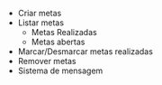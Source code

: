 - Criar metas
- Listar metas
    - Metas Realizadas
    - Metas abertas
- Marcar/Desmarcar metas realizadas
- Remover metas
- Sistema de mensagem
